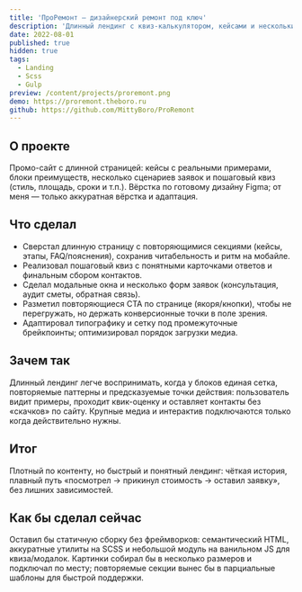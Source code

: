 ```yaml
---
title: 'ПроРемонт — дизайнерский ремонт под ключ'
description: 'Длинный лендинг с квиз-калькулятором, кейсами и несколькими формами.'
date: 2022-08-01
published: true
hidden: true
tags:
  - Landing
  - Scss
  - Gulp
preview: /content/projects/proremont.png
demo: https://proremont.theboro.ru
github: https://github.com/MittyBoro/ProRemont
---
```


## О проекте

Промо-сайт с длинной страницей: кейсы с реальными примерами, блоки преимуществ, несколько сценариев заявок и пошаговый квиз (стиль, площадь, сроки и т.п.). Вёрстка по готовому дизайну Figma; от меня — только аккуратная вёрстка и адаптация.

## Что сделал

- Сверстал длинную страницу с повторяющимися секциями (кейсы, этапы, FAQ/пояснения), сохранив читабельность и ритм на мобайле.
- Реализовал пошаговый квиз с понятными карточками ответов и финальным сбором контактов.
- Сделал модальные окна и несколько форм заявок (консультация, аудит сметы, обратная связь).
- Разметил повторяющиеся CTA по странице (якоря/кнопки), чтобы не перегружать, но держать конверсионные точки в поле зрения.
- Адаптировал типографику и сетку под промежуточные брейкпоинты; оптимизировал порядок загрузки медиа.

## Зачем так

Длинный лендинг легче воспринимать, когда у блоков единая сетка, повторяемые паттерны и предсказуемые точки действия: пользователь видит примеры, проходит квик-оценку и оставляет контакты без «скачков» по сайту. Крупные медиа и интерактив подключаются только когда действительно нужны.

## Итог

Плотный по контенту, но быстрый и понятный лендинг: чёткая история, плавный путь «посмотрел → прикинул стоимость → оставил заявку», без лишних зависимостей.

## Как бы сделал сейчас

Оставил бы статичную сборку без фреймворков: семантический HTML, аккуратные утилиты на SCSS и небольшой модуль на ванильном JS для квиза/модалок. Картинки собирал бы в несколько размеров и подключал по месту; повторяемые секции вынес бы в парциальные шаблоны для быстрой поддержки.
